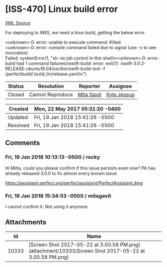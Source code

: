 # [ISS-470] Linux build error

[XML Source](./xml/ISS-470.xml)
<p><p>For deploying to AWS, we need a linux build, getting the below error</p>

<p>&lt;unknown&gt;:0: error: unable to execute command: Killed<br/>
&lt;unknown&gt;:0: error: compile command failed due to signal (use -v to see invocation)<br/>
Failed: systemError(1, "sh: no job control in this shell\n&lt;unknown&gt;:0: error: build had 1 command failures\nswift-build: error: exit(1): /swift-3.0.2-RELEASE-ubuntu16.04/usr/bin/swift-build-tool -f /perfectbuild/.build_lin/release.yaml\n")</p></p>





Status|Resolution|Reporter|Assignee
------|----------|--------|--------
Closed|Cannot Reproduce|[Mita Gavit](MitaGavit)|[Kyle Jessup]($kjessup)





Created|Mon, 22 May 2017 05:31:20 -0400
-------|--------------
Updated|Fri, 19 Jan 2018 15:41:26 -0500
Resolved|Fri, 19 Jan 2018 15:41:26 -0500


## Comments




### Fri, 19 Jan 2018 10:13:13 -0500 / rocky 

<p><p>Hi Milta, could you please confirm if this issue persists even now? PA has already released 3.0.0 to fix almost every known issue.</p>


<p><a href="https://assistant.perfect.org/perfectassistant/PerfectAssistant.dmg" class="external-link" rel="nofollow">https://assistant.perfect.org/perfectassistant/PerfectAssistant.dmg</a></p></p>


### Fri, 19 Jan 2018 15:34:53 -0500 / mitagavit 

<p><p>I cannot confirm it. Not using it anymore.</p></p>

## Attachments





Id|Name
------|------------
10333|[Screen Shot 2017-05-22 at 3.00.58 PM.png](attachment/10333/Screen Shot 2017-05-22 at 3.00.58 PM.png)

